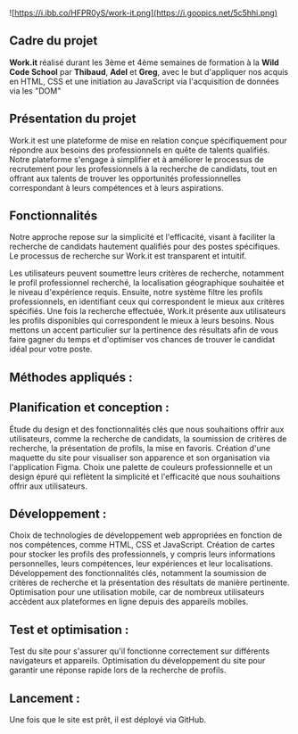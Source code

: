 ![https://i.ibb.co/HFPR0yS/work-it.png](https://i.goopics.net/5c5hhi.png)



## Cadre du projet
__Work.it__ réalisé durant les 3ème et 4ème semaines de formation à la **Wild Code School** par **Thibaud**, **Adel** et **Greg**, avec le but d'appliquer nos acquis en HTML, CSS et une initiation au JavaScript via l'acquisition de données via les "DOM"

## Présentation du projet

Work.it est une plateforme de mise en relation conçue spécifiquement pour répondre aux besoins des professionnels en quête de talents qualifiés. 
Notre plateforme s'engage à simplifier et à améliorer le processus de recrutement pour les professionnels à la recherche de candidats, tout en offrant aux talents de trouver les opportunités professionnelles correspondant à leurs compétences et à leurs aspirations.

## Fonctionnalités 

Notre approche repose sur la simplicité et l'efficacité, visant à faciliter la recherche de candidats hautement qualifiés pour des postes spécifiques.
Le processus de recherche sur Work.it est transparent et intuitif. 

Les utilisateurs peuvent soumettre leurs critères de recherche, notamment le profil professionnel recherché, la localisation géographique souhaitée et le niveau d'expérience requis. Ensuite, notre système filtre les profils professionnels, en identifiant ceux qui correspondent le mieux aux critères spécifiés.
Une fois la recherche effectuée, Work.it présente aux utilisateurs les profils disponibles qui correspondent le mieux à leurs besoins. Nous mettons un accent particulier sur la pertinence des résultats afin de vous faire gagner du temps et d'optimiser vos chances de trouver le candidat idéal pour votre poste.

## Méthodes appliqués :

## Planification et conception :

Étude du design et des fonctionnalités clés que nous souhaitions offrir aux utilisateurs, comme la recherche de candidats, la soumission de critères de recherche, la présentation de profils, la mise en favoris.
Création d'une maquette du site pour visualiser son apparence et son organisation via l'application Figma.
Choix une palette de couleurs professionnelle et un design épuré qui reflètent la simplicité et l'efficacité que nous souhaitions offrir aux utilisateurs.

## Développement :

Choix de technologies de développement web appropriées en fonction de nos compétences, comme HTML, CSS et JavaScript.
Création de cartes pour stocker les profils des professionnels, y compris leurs informations personnelles, leurs compétences, leur expériences et leur localisations.
Développement des fonctionnalités clés, notamment la soumission de critères de recherche et la présentation des résultats de manière pertinente.
Optimisation pour une utilisation mobile, car de nombreux utilisateurs accèdent aux plateformes en ligne depuis des appareils mobiles.

## Test et optimisation :

Test du site pour s'assurer qu'il fonctionne correctement sur différents navigateurs et appareils.
Optimisation du développement du site pour garantir une réponse rapide lors de la recherche de profils.

## Lancement :

Une fois que le site est prêt, il est déployé via GitHub.
